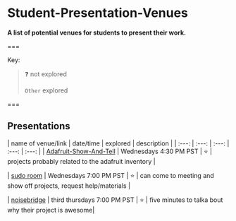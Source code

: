 Student-Presentation-Venues
===========================

**A list of potential venues for students to present their work.**

===

Key:
> :question: not explored
>
> `Other` explored

===

<!-- template -->

<!-- | name of venue/link | date/time | explored | description | -->

## Presentations

| name of venue/link | date/time | explored | description |
| :---: | :---: | :---: | :---: | :---: |
| [Adafruit-Show-And-Tell][1] | Wednesdays 4:30 PM PST | :star: | projects probably related to the adafruit inventory |

| [sudo room][2] | Wednesdays 7:00 PM PST | :star: | can come to meeting and show off projects, request help/materials |

| [noisebridge][2] | third thursdays  7:00 PM PST | :star: | five minutes to talka bout why their project is awesome|


[1]: http://www.adafruit.com/blog/category/show-and-tell/  "Adafruit Show And Tell Wednesdays"
[2]: https://sudoroom.org/  "sudo room member meeting"
[3]: https://www.noisebridge.net/wiki/Five_Minutes_of_Fame/ "nb five minutes of fame"
